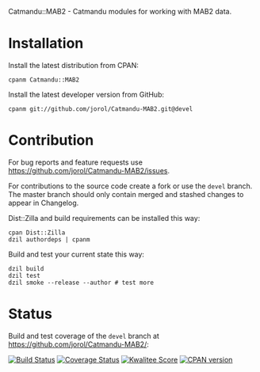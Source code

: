 Catmandu::MAB2 - Catmandu modules for working with MAB2 data.

# Installation

Install the latest distribution from CPAN:

    cpanm Catmandu::MAB2

Install the latest developer version from GitHub:

    cpanm git://github.com/jorol/Catmandu-MAB2.git@devel

# Contribution

For bug reports and feature requests use <https://github.com/jorol/Catmandu-MAB2/issues>.

For contributions to the source code create a fork or use the `devel` branch. The master
branch should only contain merged and stashed changes to appear in Changelog.

Dist::Zilla and build requirements can be installed this way:

    cpan Dist::Zilla
    dzil authordeps | cpanm

Build and test your current state this way:

    dzil build
    dzil test 
    dzil smoke --release --author # test more

# Status

Build and test coverage of the `devel` branch at <https://github.com/jorol/Catmandu-MAB2/>:

[![Build Status](https://travis-ci.org/jorol/Catmandu-MAB2.png)](https://travis-ci.org/jorol/Catmandu-MAB2)
[![Coverage Status](https://coveralls.io/repos/jorol/Catmandu-MAB2/badge.png?branch=devel)](https://coveralls.io/r/jorol/Catmandu-MAB2?branch=devel)
[![Kwalitee Score](http://cpants.cpanauthors.org/dist/Catmandu-MAB2.png)](http://cpants.cpanauthors.org/dist/Catmandu-MAB2)
[![CPAN version](https://badge.fury.io/pl/Catmandu-MAB2.png)](http://badge.fury.io/pl/Catmandu-MAB2)
